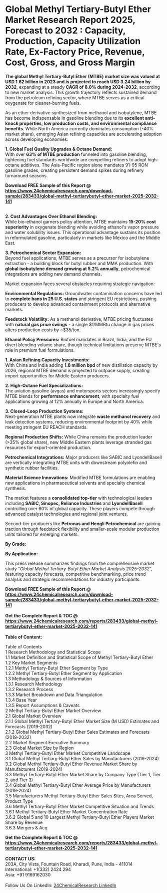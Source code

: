 <h1>Global Methyl Tertiary-Butyl Ether Market Research Report 2025, Forecast to 2032 : Capacity, Production, Capacity Utilization Rate, Ex-Factory Price, Revenue, Cost, Gross, and Gross Margin</h1><p><strong>The global Methyl Tertiary-Butyl Ether (MTBE) market size was valued at USD 1.62 billion in 2023 and is projected to reach USD 3.24 billion by 2032</strong>, expanding at a steady <strong>CAGR of 8.0% during 2024-2032</strong>, according to new market analysis. This growth trajectory reflects sustained demand from the petroleum refining sector, where MTBE serves as a critical oxygenate for cleaner-burning fuels.</p><p>As an ether derivative synthesized from methanol and isobutylene, MTBE has become indispensable in gasoline blending due to its <strong>excellent anti-knock properties, low production costs, and environmental compliance benefits</strong>. While North America currently dominates consumption (-40% market share), emerging Asian refining capacities are accelerating adoption across developing economies.</p><p><strong>1. Global Fuel Quality Upgrades &amp; Octane Demand:</strong><br>
With over <strong>63% of MTBE production</strong> funneled into gasoline blending, tightening fuel standards worldwide are compelling refiners to adopt high-octane additives. The Asia-Pacific region alone mandates 91-95 RON gasoline grades, creating persistent demand spikes during refinery turnaround seasons.</p><div><b>Download FREE Sample of this Report @ 
            <a href="https://www.24chemicalresearch.com/download-sample/283433/global-methyl-tertiarybutyl-ether-market-2025-2032-141">
            https://www.24chemicalresearch.com/download-sample/283433/global-methyl-tertiarybutyl-ether-market-2025-2032-141</a></b></div><br><p><strong>2. Cost Advantages Over Ethanol Blending:</strong><br>
While bio-ethanol garners policy attention, MTBE maintains <strong>15-20% cost superiority</strong> in oxygenate blending while avoiding ethanol's vapor pressure and water solubility issues. This operational advantage sustains its position in reformulated gasoline, particularly in markets like Mexico and the Middle East.</p><p><strong>3. Petrochemical Sector Expansion:</strong><br>
Beyond fuel applications, MTBE serves as a precursor for isobutylene extraction - a building block for butyl rubber and MMA production. With <strong>global isobutylene demand growing at 5.2% annually</strong>, petrochemical integrations are adding new demand channels.</p><p>Market expansion faces several obstacles requiring strategic navigation:</p><p><strong>Environmental Regulations:</strong> Groundwater contamination concerns have led to <strong>complete bans in 25 U.S. states</strong> and stringent EU restrictions, pushing producers to develop advanced containment protocols and alternative markets.</p><p><strong>Feedstock Volatility:</strong> As a methanol derivative, MTBE pricing fluctuates with <strong>natural gas price swings</strong> - a single $1/MMBtu change in gas prices alters production costs by ~$35/ton.</p><p><strong>Ethanol Policy Pressures:</strong> Biofuel mandates in Brazil, India, and the EU divert blending volume share, though technical limitations preserve MTBE's role in premium fuel formulations.</p><p><strong>1. Asian Refining Capacity Investments:</strong><br>
With China and India adding <strong>1.8 million bpd</strong> of new distillation capacity by 2026, regional MTBE demand is projected to outpace supply, creating import opportunities for Middle Eastern producers.</p><p><strong>2. High-Octane Fuel Specializations:</strong><br>
The aviation gasoline (avgas) and motorsports sectors increasingly specify MTBE blends for <strong>performance enhancement</strong>, with specialty fuel applications growing at 12% annually in Europe and North America.</p><p><strong>3. Closed-Loop Production Systems:</strong><br>
Next-generation MTBE plants now integrate <strong>waste methanol recovery</strong> and leak detection systems, reducing environmental footprint by 40% while meeting stringent EU REACH standards.</p><p><strong>Regional Production Shifts:</strong> While China remains the production leader (&gt;35% global share), new Middle Eastern plants leverage stranded gas resources for export-oriented production.</p><p><strong>Petrochemical Integrations:</strong> Major producers like SABIC and LyondellBasell are vertically integrating MTBE units with downstream polyolefin and synthetic rubber facilities.</p><p><strong>Material Science Innovations:</strong> Modified MTBE formulations are enabling new applications in pharmaceutical solvents and specialty chemical synthesis.</p><p>The market features a <strong>consolidated top-tier</strong> with technological leaders including <strong>SABIC, Sinopec, Reliance Industries</strong> and <strong>LyondellBasell</strong> controlling over 60% of global capacity. These players compete through advanced catalyst technologies and regional joint ventures.</p><p>Second-tier producers like <strong>Petronas and Hengli Petrochemical</strong> are gaining traction through feedstock flexibility and smaller-scale modular production units tailored for emerging markets.</p><p><strong>By Grade:</strong></p><p><strong>By Application:</strong></p><p>This press release summarizes findings from the comprehensive market study "<em>Global Methyl Tertiary-Butyl Ether Market Analysis 2025-2032</em>", featuring capacity forecasts, competitive benchmarking, price trend analysis and strategic recommendations for industry participants.</p><div><b>Download FREE Sample of this Report @ 
            <a href="https://www.24chemicalresearch.com/download-sample/283433/global-methyl-tertiarybutyl-ether-market-2025-2032-141">
            https://www.24chemicalresearch.com/download-sample/283433/global-methyl-tertiarybutyl-ether-market-2025-2032-141</a></b></div><br><div><b>Get the Complete Report & TOC @ 
            <a href="https://www.24chemicalresearch.com/reports/283433/global-methyl-tertiarybutyl-ether-market-2025-2032-141">
            https://www.24chemicalresearch.com/reports/283433/global-methyl-tertiarybutyl-ether-market-2025-2032-141</a></b></div><br>
            <b>Table of Content:</b><p>Table of Contents<br />
1 Research Methodology and Statistical Scope<br />
1.1 Market Definition and Statistical Scope of Methyl Tertiary-Butyl Ether<br />
1.2 Key Market Segments<br />
1.2.1 Methyl Tertiary-Butyl Ether Segment by Type<br />
1.2.2 Methyl Tertiary-Butyl Ether Segment by Application<br />
1.3 Methodology & Sources of Information<br />
1.3.1 Research Methodology<br />
1.3.2 Research Process<br />
1.3.3 Market Breakdown and Data Triangulation<br />
1.3.4 Base Year<br />
1.3.5 Report Assumptions & Caveats<br />
2 Methyl Tertiary-Butyl Ether Market Overview<br />
2.1 Global Market Overview<br />
2.1.1 Global Methyl Tertiary-Butyl Ether Market Size (M USD) Estimates and Forecasts (2019-2032)<br />
2.1.2 Global Methyl Tertiary-Butyl Ether Sales Estimates and Forecasts (2019-2032)<br />
2.2 Market Segment Executive Summary<br />
2.3 Global Market Size by Region<br />
3 Methyl Tertiary-Butyl Ether Market Competitive Landscape<br />
3.1 Global Methyl Tertiary-Butyl Ether Sales by Manufacturers (2019-2024)<br />
3.2 Global Methyl Tertiary-Butyl Ether Revenue Market Share by Manufacturers (2019-2024)<br />
3.3 Methyl Tertiary-Butyl Ether Market Share by Company Type (Tier 1, Tier 2, and Tier 3)<br />
3.4 Global Methyl Tertiary-Butyl Ether Average Price by Manufacturers (2019-2024)<br />
3.5 Manufacturers Methyl Tertiary-Butyl Ether Sales Sites, Area Served, Product Type<br />
3.6 Methyl Tertiary-Butyl Ether Market Competitive Situation and Trends<br />
3.6.1 Methyl Tertiary-Butyl Ether Market Concentration Rate<br />
3.6.2 Global 5 and 10 Largest Methyl Tertiary-Butyl Ether Players Market Share by Revenue<br />
3.6.3 Mergers & Acq</p><div><b>Get the Complete Report & TOC @ 
            <a href="https://www.24chemicalresearch.com/reports/283433/global-methyl-tertiarybutyl-ether-market-2025-2032-141">
            https://www.24chemicalresearch.com/reports/283433/global-methyl-tertiarybutyl-ether-market-2025-2032-141</a></b></div><br><b>CONTACT US:</b><br>
            203A, City Vista, Fountain Road, Kharadi, Pune, India - 411014<br>
            International: +1(332) 2424 294<br>
            Asia: +91 9169162030 <br><br>
            Follow Us On LinkedIn: <a href="https://www.linkedin.com/company/24chemicalresearch/">24ChemicalResearch LinkedIn</a>